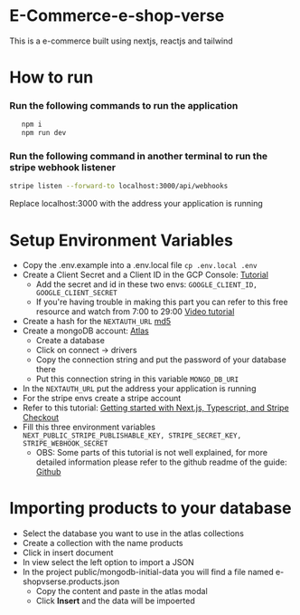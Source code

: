 # E-Commerce-e-shop-verse

This is a e-commerce built using nextjs, reactjs and tailwind

# How to run

### Run the following commands to run the application
```bash
   npm i
   npm run dev
```
### Run the following command in another terminal to run the stripe webhook listener
```bash
stripe listen --forward-to localhost:3000/api/webhooks
```
Replace localhost:3000 with the address your application is running

# Setup Environment Variables
* Copy the .env.example into a .env.local file `cp .env.local .env`
* Create a Client Secret and a Client ID in the GCP Console: [Tutorial](https://developers.google.com/workspace/guides/create-credentials#web-application)
  * Add the secret and id in these two envs:
  `GOOGLE_CLIENT_ID, GOOGLE_CLIENT_SECRET`
  * If you're having trouble in making this part you can refer to this free resource and watch from 7:00 to 29:00 [Video tutorial](https://www.youtube.com/watch?v=dTFXufTgfOE&t=1403s&ab_channel=CodingWithDawid)
* Create a hash for the `NEXTAUTH_URL` [md5](https://www.md5hashgenerator.com/)
* Create a mongoDB account: [Atlas](https://www.mongodb.com/atlas)
  * Create a database
  * Click on connect -> drivers
  * Copy the connection string and put the password of your database there
  * Put this connection string in this variable `MONGO_DB_URI`
* In the `NEXTAUTH_URL` put the address your application is running
* For the stripe envs create a stripe account
* Refer to this tutorial: [Getting started with Next.js, Typescript, and Stripe Checkout](https://vercel.com/guides/getting-started-with-nextjs-typescript-stripe)
* Fill this three environment variables `NEXT_PUBLIC_STRIPE_PUBLISHABLE_KEY, STRIPE_SECRET_KEY, STRIPE_WEBHOOK_SECRET`
  * OBS: Some parts of this tutorial is not well explained, for more detailed information please refer to the github readme of the guide: [Github](https://github.com/vercel/next.js/tree/canary/examples/with-stripe-typescript)

# Importing products to your database
* Select the database you want to use in the atlas collections
* Create a collection with the name products
* Click in insert document
* In view select the left option to import a JSON
* In the project public/mongodb-initial-data you will find a file named e-shopvserse.products.json
  * Copy the content and paste in the atlas modal
  * Click **Insert** and the data will be impoerted